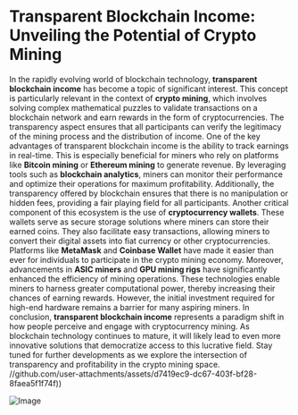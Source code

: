 # Transparent Blockchain Income: Unveiling the Potential of Crypto Mining
In the rapidly evolving world of blockchain technology, **transparent blockchain income** has become a topic of significant interest. This concept is particularly relevant in the context of **crypto mining**, which involves solving complex mathematical puzzles to validate transactions on a blockchain network and earn rewards in the form of cryptocurrencies. The transparency aspect ensures that all participants can verify the legitimacy of the mining process and the distribution of income.
One of the key advantages of transparent blockchain income is the ability to track earnings in real-time. This is especially beneficial for miners who rely on platforms like **Bitcoin mining** or **Ethereum mining** to generate revenue. By leveraging tools such as **blockchain analytics**, miners can monitor their performance and optimize their operations for maximum profitability. Additionally, the transparency offered by blockchain ensures that there is no manipulation or hidden fees, providing a fair playing field for all participants.
Another critical component of this ecosystem is the use of **cryptocurrency wallets**. These wallets serve as secure storage solutions where miners can store their earned coins. They also facilitate easy transactions, allowing miners to convert their digital assets into fiat currency or other cryptocurrencies. Platforms like **MetaMask** and **Coinbase Wallet** have made it easier than ever for individuals to participate in the crypto mining economy.
Moreover, advancements in **ASIC miners** and **GPU mining rigs** have significantly enhanced the efficiency of mining operations. These technologies enable miners to harness greater computational power, thereby increasing their chances of earning rewards. However, the initial investment required for high-end hardware remains a barrier for many aspiring miners.
In conclusion, **transparent blockchain income** represents a paradigm shift in how people perceive and engage with cryptocurrency mining. As blockchain technology continues to mature, it will likely lead to even more innovative solutions that democratize access to this lucrative field. Stay tuned for further developments as we explore the intersection of transparency and profitability in the crypto mining space. 
 //github.com/user-attachments/assets/d7419ec9-dc67-403f-bf28-8faea5f1f74f))

![Image](https://github.com/user-attachments/assets/d7419ec9-dc67-403f-bf28-8faea5f1f74f)
